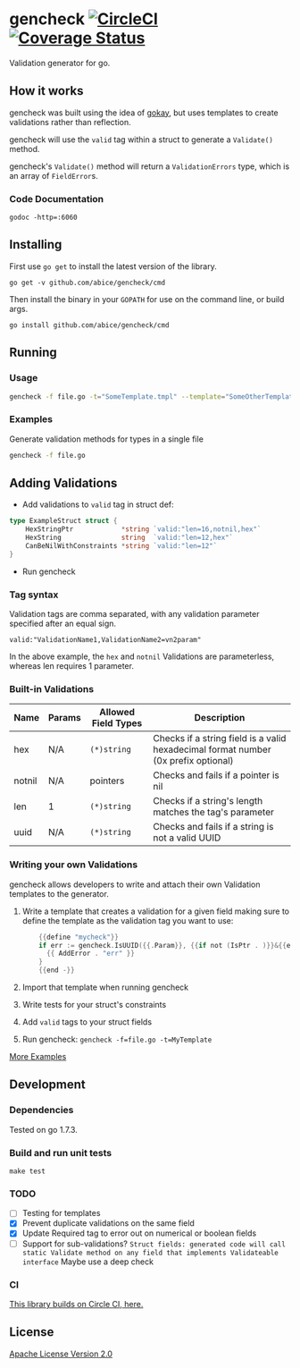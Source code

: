 # gencheck [![CircleCI](https://circleci.com/gh/abice/gencheck.svg?style=svg&circle-token=db146e1d9c8d935d7bd05ac879f818801c432ea4)](https://circleci.com/gh/abice/gencheck) [![Coverage Status](https://coveralls.io/repos/github/abice/gencheck/badge.svg)](https://coveralls.io/github/abice/gencheck)
Validation generator for go.

## How it works
gencheck was built using the idea of [gokay](github.com/zencoder/gokay), but uses templates to create validations rather
than reflection.

gencheck will use the `valid` tag within a struct to generate a `Validate()` method.

gencheck's `Validate()` method will return a `ValidationErrors` type, which is an array of `FieldError`s.

### Code Documentation
`godoc -http=:6060`

## Installing

First use `go get` to install the latest version of the library.

`go get -v github.com/abice/gencheck/cmd`

Then install the binary in your `GOPATH` for use on the command line, or build args.

`go install github.com/abice/gencheck/cmd`

## Running
### Usage
```	sh
gencheck -f file.go -t="SomeTemplate.tmpl" --template="SomeOtherTemplate.tmpl" -d="some/dir" --template-dir="some/dir/that/has/templates"
```

### Examples
Generate validation methods for types in a single file
```sh
gencheck -f file.go
```

## Adding Validations
- Add validations to `valid` tag in struct def:

```go
type ExampleStruct struct {
	HexStringPtr            *string `valid:"len=16,notnil,hex"`
	HexString               string  `valid:"len=12,hex"`
	CanBeNilWithConstraints *string `valid:"len=12"`
}
```

- Run gencheck

### Tag syntax
Validation tags are comma separated, with any validation parameter specified after an equal sign.

`valid:"ValidationName1,ValidationName2=vn2param"`

In the above example, the `hex` and `notnil` Validations are parameterless, whereas len requires 1 parameter.

### Built-in Validations
Name | Params | Allowed Field Types | Description
---- | ------------------- | ------ | -----------
hex  | N/A | `(*)string` | Checks if a string field is a valid hexadecimal format number (0x prefix optional)
notnil | N/A | pointers | Checks and fails if a pointer is nil
len | 1 | `(*)string` | Checks if a string's length matches the tag's parameter
uuid | N/A | `(*)string` | Checks and fails if a string is not a valid UUID

### Writing your own Validations
gencheck allows developers to write and attach their own Validation templates to the generator.

1. Write a template that creates a validation for a given field making sure to define the template as the validation tag you want to use:

    ```go
		{{define "mycheck"}}
		if err := gencheck.IsUUID({{.Param}}, {{if not (IsPtr . )}}&{{end}}s.{{.FieldName}}); err != nil {
		  {{ AddError . "err" }}
		}
		{{end -}}
    ```

1. Import that template when running gencheck
1. Write tests for your struct's constraints
1. Add `valid` tags to your struct fields
1. Run gencheck: `gencheck -f=file.go -t=MyTemplate`

[More Examples](internal/gkexample/)

## Development

### Dependencies

Tested on go 1.7.3.

### Build and run unit tests

    make test

### TODO
- [ ] Testing for templates
- [x] Prevent duplicate validations on the same field
- [x] Update Required tag to error out on numerical or boolean fields
- [ ] Support for sub-validations? `Struct fields: generated code will call static Validate method on any field that implements Validateable interface`  Maybe use a deep check

### CI

[This library builds on Circle CI, here.](https://circleci.com/gh/abice/gencheck/)

## License

[Apache License Version 2.0](LICENSE)
